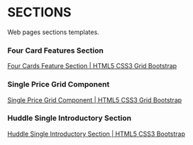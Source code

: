 # SECTIONS
Web pages sections templates.  
### Four Card Features Section  
<a href="https://syr1ken.github.io/sections/Four Card Features Section/"> Four Cards Feature Section | HTML5 CSS3 Grid Bootstrap</a>  
### Single Price Grid Component
<a href="https://syr1ken.github.io/sections/Single Price Grid Component/"> Single Price Grid Component | HTML5 CSS3 Grid Bootstrap</a>  
### Huddle Single Introductory Section
<a href="https://syr1ken.github.io/sections/Huddle Single Introductory Section/"> Huddle Single Introductory Section | HTML5 CSS3 Bootstrap</a>  